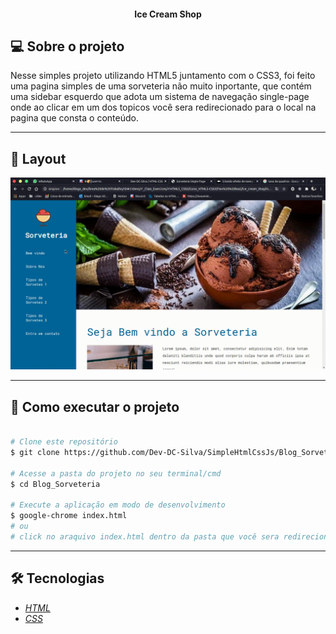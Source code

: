 <h4 align="center" width="380" height="80" font-size="25">
	Ice Cream Shop
</h4>


## 💻 Sobre o projeto

Nesse simples projeto utilizando HTML5 juntamento com o CSS3, foi feito uma pagina simples de uma sorveteria não muito inportante, que contém uma sidebar esquerdo que adota um sistema de navegação single-page onde ao clicar em um dos topicos você sera redirecionado para o local na pagina que consta o conteúdo.


---

## 🎨 Layout

![Alt Text](.github/sorveteria.gif)

---

## 🚀 Como executar o projeto

```bash

# Clone este repositório
$ git clone https://github.com/Dev-DC-Silva/SimpleHtmlCssJs/Blog_Sorveteria

# Acesse a pasta do projeto no seu terminal/cmd
$ cd Blog_Sorveteria

# Execute a aplicação em modo de desenvolvimento
$ google-chrome index.html
# ou
# click no araquivo index.html dentro da pasta que você sera redirecionado para o seu navegador padrão

```

---

## 🛠 Tecnologias

- [*HTML*](https://developer.mozilla.org/pt-BR/docs/Aprender/HTML/Introducao_ao_HTML)
- [*CSS*](https://developer.mozilla.org/pt-BR/docs/Learn/CSS/First_steps)
